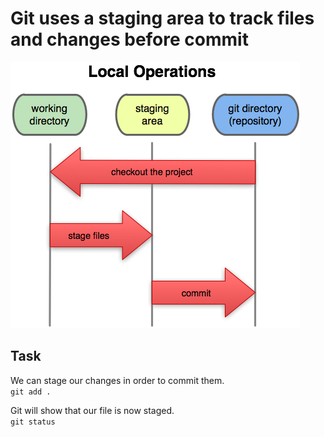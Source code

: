 # Git uses a staging area to track files and changes before commit

![Chose branch](./assets/stage.png)  

## Task

We can stage our changes in order to commit them.  
`git add .`  

Git will show that our file is now staged.  
`git status`  
